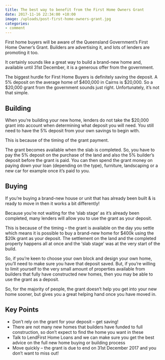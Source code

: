```yaml
---
title: The best way to benefit from the First Home Owners Grant
date: 2017-11-16 22:34:00 +10:00
image: /uploads/post-first-home-owners-grant.jpg
categories:
- comment
---
```


First home buyers will be aware of the Queensland Government’s First Home Owner’s Grant. Builders are advertising it, and lots of lenders are promoting it too.

It certainly sounds like a great way to build a brand-new home and, available until 31st December, it is a generous offer from the government.

The biggest hurdle for First Home Buyers is definitely saving the deposit. A 5% deposit on the average home of $400,000 in Cairns is $20,000. So a $20,000 grant from the government sounds just right. Unfortunately, it’s not that simple.

## Building
When you’re building your new home, lenders do not take the $20,000 grant into account when determining what deposit you will need. You still need to have the 5% deposit from your own savings to begin with. 

This is because of the timing of the grant payment. 

The grant becomes available when the slab is completed. So, you have to pay the 5% deposit on the purchase of the land and also the 5% builder’s deposit before the grant is paid. You can then spend the grant money on paying down your loan (depending on the type), furniture, landscaping or a new car for example once it’s paid to you.

## Buying
If you’re buying a brand-new house or unit that has already been built & is ready to move in then it works a bit differently! 

Because you’re not waiting for the ‘slab stage’ as it’s already been completed, many lenders will allow you to use the grant as your deposit.

This is because of the timing – the grant is available on the day you settle which means it is possible to buy a brand-new home for $400k using the $20k grant as your deposit. The settlement on the land and the completed property happens all at once and the ‘slab stage’ was at the very start of the build.

So, if you’re keen to choose your own block and design your own home, you’ll need to make sure you have that deposit saved. But, if you’re willing to limit yourself to the very small amount of properties available from builders that fully have constructed new homes, then you may be able to use the grant as a deposit.

So, for the majority of people, the grant doesn’t help you get into your new home sooner, but gives you a great helping hand once you have moved in.

## Key Points
- Don’t rely on the grant for your deposit – get saving!
- There are not many new homes that builders have funded to full construction, so don’t expect to find the home you want in these
- Talk to LendFirst Home Loans and we can make sure you get the best advice on the full new home buying or building process
- Move quickly – the grant is due to end on 31st December 2017 and you don’t want to miss out!
